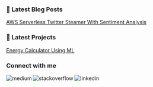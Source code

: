 ### 📕 Latest Blog Posts
<!-- BLOG-POST-LIST:START -->
[AWS Serverless Twitter Steamer With Sentiment Analysis](https://medium.com/@rlenaha2/developing-a-serverless-twitter-streamer-and-performing-sentiment-analysis-58b096623a10)
<!-- BLOG-POST-LIST:END -->

### 📕 Latest Projects
<!-- BLOG-POST-LIST:START -->
[Energy Calculator Using ML](http://greenplanit.us/)
<!-- BLOG-POST-LIST:END -->

### Connect with me

[<img align="left" alt="medium" src="https://img.shields.io/badge/medium-%2312100E.svg?&style=for-the-badge&logo=medium&logoColor=white"/>](https://medium.com/@rlenaha2)

[<img align="left" alt="stackoverflow" src="https://img.shields.io/badge/stack%20overflow-FE7A16?logo=stack-overflow&logoColor=white&style=for-the-badge">](https://stackoverflow.com/users/10543771/ryanl)

[<img align="left" alt="linkedin" src="https://img.shields.io/badge/linkedin-%230077B5.svg?&style=for-the-badge&logo=linkedin&logoColor=white">](www.linkedin.com/in/ryan-lenahan-64349714)


<!--
**rlenaha2/rlenaha2** is a ✨ _special_ ✨ repository because its `README.md` (this file) appears on your GitHub profile.


Here are some ideas to get you started:

- 🔭 I’m currently working on ...
- 🌱 I’m currently learning ...
- 👯 I’m looking to collaborate on ...
- 🤔 I’m looking for help with ...
- 💬 Ask me about ...
- 📫 How to reach me: ...
- 😄 Pronouns: ...
- ⚡ Fun fact: ...
-->
